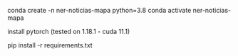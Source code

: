 conda create -n ner-noticias-mapa python=3.8
conda activate ner-noticias-mapa

install pytorch (tested on 1.18.1 - cuda 11.1)

pip install -r requirements.txt

